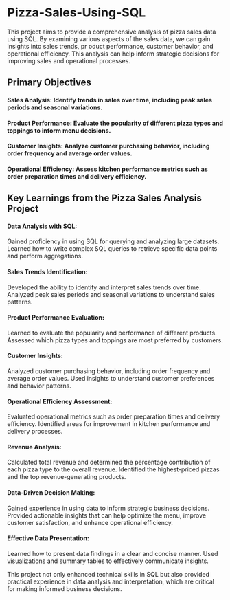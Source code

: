# Pizza-Sales-Using-SQL
This project aims to provide a comprehensive analysis of pizza sales data using SQL. 
By examining various aspects of the sales data, we can gain insights into sales trends, pr
oduct performance, customer behavior, and operational efficiency. 
This analysis can help inform strategic decisions for improving sales and operational processes.

## Primary Objectives
#### Sales Analysis:  Identify trends in sales over time, including peak sales periods and seasonal variations.

#### Product Performance:  Evaluate the popularity of different pizza types and toppings to inform menu decisions.

#### Customer Insights:  Analyze customer purchasing behavior, including order frequency and average order values.

#### Operational Efficiency:  Assess kitchen performance metrics such as order preparation times and delivery efficiency.

## Key Learnings from the Pizza Sales Analysis Project 
#### Data Analysis with SQL:
Gained proficiency in using SQL for querying and analyzing large datasets.
Learned how to write complex SQL queries to retrieve specific data points and perform aggregations.

#### Sales Trends Identification:
Developed the ability to identify and interpret sales trends over time.
Analyzed peak sales periods and seasonal variations to understand sales patterns.

#### Product Performance Evaluation:
Learned to evaluate the popularity and performance of different products.
Assessed which pizza types and toppings are most preferred by customers.

#### Customer Insights:
Analyzed customer purchasing behavior, including order frequency and average order values.
Used insights to understand customer preferences and behavior patterns.

#### Operational Efficiency Assessment:
Evaluated operational metrics such as order preparation times and delivery efficiency.
Identified areas for improvement in kitchen performance and delivery processes.

#### Revenue Analysis:
Calculated total revenue and determined the percentage contribution of each pizza type to the overall revenue.
Identified the highest-priced pizzas and the top revenue-generating products.

#### Data-Driven Decision Making:
Gained experience in using data to inform strategic business decisions.
Provided actionable insights that can help optimize the menu, improve customer satisfaction, and enhance operational efficiency.

#### Effective Data Presentation:
Learned how to present data findings in a clear and concise manner.
Used visualizations and summary tables to effectively communicate insights.

This project not only enhanced technical skills in SQL but also provided practical experience in data analysis and interpretation, which are critical for making informed business decisions.
